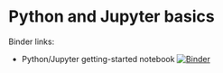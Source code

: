 # Python and Jupyter basics

Binder links:

* Python/Jupyter getting-started notebook [![Binder](https://mybinder.org/badge_logo.svg)](https://mybinder.org/v2/gh/furnstahl/Physics-8805/master?filepath=topics%2Fjupyter-and-python-basics%2FTALENT_Jupyter_Python_intro_01.ipynb)

